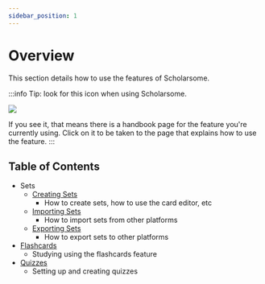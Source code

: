 ```yaml
---
sidebar_position: 1
---
```


# Overview

This section details how to use the features of Scholarsome.

:::info
Tip: look for this icon when using Scholarsome.

![](/img/question-mark.png)

If you see it, that means there is a handbook page for the feature you're currently using. Click on it to be taken to the page that explains how to use the feature.
:::

## Table of Contents

- Sets
  - [Creating Sets](/usage/sets/creating-sets)
    - How to create sets, how to use the card editor, etc
  - [Importing Sets](/usage/sets/importing-sets)
    - How to import sets from other platforms
  - [Exporting Sets](/usage/sets/exporting-sets)
    - How to export sets to other platforms
- [Flashcards](/usage/flashcards)
  - Studying using the flashcards feature
- [Quizzes](/usage/quizzes)
  - Setting up and creating quizzes
